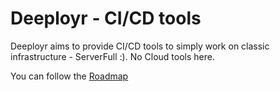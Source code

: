 # Deeployr - CI/CD tools

Deeployr aims to provide CI/CD tools to simply work on classic infrastructure - ServerFull :).
No Cloud tools here.

You can follow the [Roadmap](ROADMAP.md)
